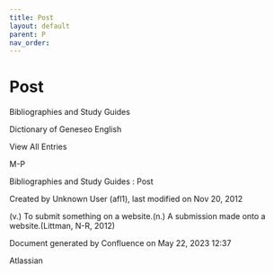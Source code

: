 ```yaml
---
title: Post
layout: default
parent: P
nav_order:
---
```


# Post

Bibliographies and Study Guides

Dictionary of Geneseo English

View All Entries

M-P

Bibliographies and Study Guides : Post

Created by  Unknown User (afl1), last modified on Nov 20, 2012

(v.) To submit something on a website.(n.) A submission made onto a website.(Littman, N-R, 2012)

Document generated by Confluence on May 22, 2023 12:37

Atlassian
